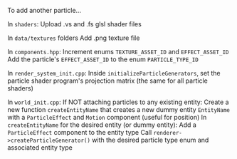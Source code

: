 To add another particle...

In `shaders`:
Upload .vs and .fs glsl shader files

In `data/textures` folders
Add .png texture file

In `components.hpp`:
Increment enums `TEXTURE_ASSET_ID` and `EFFECT_ASSET_ID`
Add the particle's `EFFECT_ASSET_ID` to the enum `PARTICLE_TYPE_ID`

In `render_system_init.cpp`:
Inside `initializeParticleGenerators`, set the particle shader program's projection matrix (the same for all particle shaders) 

In `world_init.cpp`:
If NOT attaching particles to any existing entity:
	Create a new function `createEntityName` that creates a new dummy entity `EntityName` with a `ParticleEffect` and `Motion` component (useful for position)
In `createEntityName` for the desired entity (or dummy entity):
	Add a `ParticleEffect` component to the entity type
	Call `renderer->createParticleGenerator()` with the desired particle type enum and associated entity type
